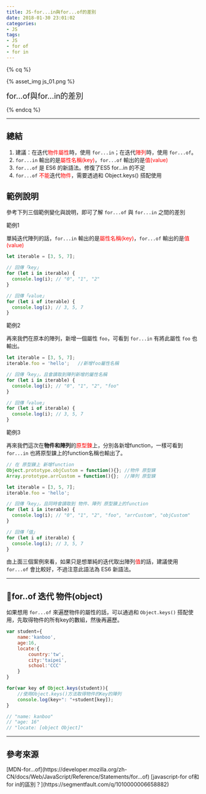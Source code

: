 ```yaml
---
title: JS-for...in與for...of的差別
date: 2018-01-30 23:01:02
categories: 
- JS
tags:
- JS
- for of
- for in
---
```


{% cq %}

{% asset_img js_01.png %}

<font style="font-size:20px;">for...of與for...in的差別</font>

{% endcq %}

<!-- more -->
***

## 總結

1. 建議：在迭代<font color="red">物件屬性</font>時，使用 `for...in`；在迭代<font color="red">陣列</font>時，使用 `for...of`。
2. `for...in` 輸出的是<font color="red">屬性名稱(key)</font>，`for...of` 輸出的是<font color="red">值(value)</font>
3. `for...of` 是 ES6 的新語法。修復了ES5 for...in 的不足
4. `for...of` <font color="red">不能</font>迭代<font color="red">物件</font>，需要透過和 Object.keys() 搭配使用

## 範例說明

參考下列三個範例變化與說明，即可了解 `for...of` 與 `for...in` 之間的差別

<span id="inline-purple">範例1</span>

單純迭代陣列的話，`for...in` 輸出的是<font color="red">屬性名稱(key)</font>，`for...of` 輸出的是<font color="red">值(value)</font>

``` js 
let iterable = [3, 5, 7];

// 回傳「key」
for (let i in iterable) {
  console.log(i); // "0", "1", "2"
}

// 回傳「value」
for (let i of iterable) {
  console.log(i); // 3, 5, 7
}
```

<span id="inline-purple">範例2</span>

再來我們在原本的陣列，新增一個屬性 `foo`，可看到 `for...in` 有將此屬性 `foo` 也輸出。

``` js 新增陣列的屬性
let iterable = [3, 5, 7];
iterable.foo = 'hello';   //新增foo屬性名稱

// 回傳「key」，且會讀取到陣列新增的屬性名稱
for (let i in iterable) {
  console.log(i); // "0", "1", "2", "foo"
}

// 回傳「value」
for (let i of iterable) {
  console.log(i); // 3, 5, 7
}
```

<span id="inline-purple">範例3</span>

再來我們這次在**物件和陣列**的<font color="red">原型鍊</font>上，分別各新增function，一樣可看到 `for...in` 也將原型鋉上的function名稱也輸出了。

``` js 在 原型鍊上 新增function
// 在 原型鍊上 新增function
Object.prototype.objCustom = function(){}; //物件 原型鋉
Array.prototype.arrCustom = function(){};  //陣列 原型鋉

let iterable = [3, 5, 7];
iterable.foo = 'hello';

// 回傳「key」，且同時會讀取到 物件、陣列 原型鍊上的function
for (let i in iterable) {
  console.log(i); // "0", "1", "2", "foo", "arrCustom", "objCustom"
}

// 回傳「值」
for (let i of iterable) {
  console.log(i); // 3, 5, 7
}
```

由上面三個案例來看，如果只是想單純的迭代取出陣列<font color="red">值</font>的話，建議使用 `for...of` 會比較好，不過注意此語法為 ES6 新語法。


***
## for..of 迭代 物件(object)

如果想用 `for...of` 來遍歷物件的屬性的話，可以通過和 `Object.keys()` 搭配使用，先取得物件的所有key的數組，然後再遍歷。

``` js
var student={
    name:'kanboo',
    age:16,
    locate:{
        country:'tw',
        city:'taipei',
        school:'CCC'
    }
}

for(var key of Object.keys(student)){
    //使用Object.keys()方法取得物件的Key的陣列
    console.log(key+": "+student[key]);
}

// "name: kanboo"
// "age: 16"
// "locate: [object Object]"
```

***
## 參考來源
<div class="note info">[MDN-for...of](https://developer.mozilla.org/zh-CN/docs/Web/JavaScript/Reference/Statements/for...of)
[javascript-for of和for in的區別？](https://segmentfault.com/q/1010000006658882)</div>